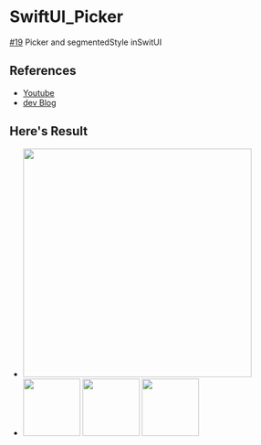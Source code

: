 # SwiftUI_Picker
[#19](https://www.youtube.com/watch?v=G_kNxmyrdBE) Picker and segmentedStyle inSwitUI

## References
- [Youtube](https://www.youtube.com/watch?v=G_kNxmyrdBE)
- [dev Blog](https://seons-dev.tistory.com/34)


## Here's Result
 - <img src="https://user-images.githubusercontent.com/83416999/120016612-c5347280-c01f-11eb-9d53-c3ff5bb6c859.gif" width="400rem">
 - <img src="https://user-images.githubusercontent.com/83416999/120016636-cb2a5380-c01f-11eb-9339-ba77286c84f8.png" width="100rem"> <img src="https://user-images.githubusercontent.com/83416999/120016637-cb2a5380-c01f-11eb-854b-15a854bcdeab.png" width="100rem"> <img src="https://user-images.githubusercontent.com/83416999/120016639-cbc2ea00-c01f-11eb-8ccf-f68831da6c2f.png" width="100rem">
